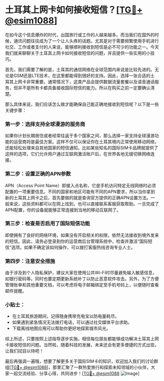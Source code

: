 # 土耳其上网卡如何接收短信？[[TG💪+ @esim1088](https://t.me/s/esim1088)]

在如今这个信息爆炸的时代，出国旅行或工作的人越来越多。而当我们在国外的时候，通讯问题往往成为了一个让人头疼的话题。尤其是对于需要频繁使用手机进行社交、工作或者支付的人来说，能够顺利接收到短信是必不可少的功能之一。今天我们就来聊聊关于土耳其上网卡如何接收短信的问题，并且提供一些实用的小技巧。

首先，我们需要了解的是，土耳其的通信网络在全球范围内来说是比较先进的。无论是GSM还是LTE技术，在这里都能得到很好的支持。因此，选择一张合适的土耳其上网卡非常重要。通常情况下，这类产品会提供数据流量套餐以及语音通话服务，但并不是所有卡都具备接收国际短信的能力。所以在购买之前一定要确认清楚。

那么具体来说，我们应该怎么做才能确保自己能正确地接收到短信呢？以下是一些关键步骤：

### 第一步：选择支持全球漫游的服务商
如果你计划长期居住或者经常往返于多个国家之间，那么选择一家支持全球漫游功能的运营商将是最佳方案。这样不仅可以保证你在土耳其境内正常使用移动网络，还能轻松处理来自其他国家的短信通知。比如某些知名的国际SIM卡品牌就提供了这样的选项，它们允许用户通过互联网激活账户后，在世界各地无缝切换网络连接。

### 第二步：设置正确的APN参数
APN（Access Point Name）即接入点名称，它是手机访问特定无线网络时必须配置的一项重要信息。不同的国家和地区可能有不同的APN要求，所以当你拿到新的土耳其上网卡之后，首先要做的就是查询官方提供的正确APN设置方法。一般来说，这些资料都可以在网上找到，也可以直接联系客服获取帮助。一旦完成了APN配置，你的设备就能够正常连接到当地的移动互联网了。

### 第三步：检查是否启用了国际短信功能
即使拥有了良好的网络环境，如果没有开启相关的权限，依然无法接收到境外发来的短信。因此，请务必登录到你的运营商后台管理系统中，检查并激活“国际短信”选项。如果不确定该如何操作，可以拨打客服热线咨询专业人士。

### 第四步：注意安全措施
由于涉及到个人隐私保护，建议大家在使用公共Wi-Fi时尽量避免输入敏感信息，如银行密码等。同时也要定期更新系统补丁以防止恶意软件攻击。另外，为了方便管理账单和其他重要文档，可以考虑将电子邮箱绑定至手机号码上，以便随时查看邮件提醒。

### 小贴士：
- 在土耳其旅游期间，记得随身携带充电宝以防电量耗尽。
- 如果遇到紧急情况无法拨打电话，可以通过社交媒体平台求助。
- 下载离线地图应用可以帮助你更好地探索城市风光。

综上所述，只要按照上述指导逐步实施，相信每位朋友都能够成功解决土耳其上网卡接收短信的问题。当然啦，随着科技的发展，未来还会有更多便捷的方式出现，让我们拭目以待吧！

最后再强调一遍哦，想要了解更多关于国际SIM卡的知识，欢迎加入我们的讨论群组[[TG💪+ @esim1088](https://t.me/s/esim1088)]，那里汇聚了一群热爱旅行和探索未知领域的小伙伴，大家一起交流经验、分享心得，共同进步！[[TG💪+ @esim1088](https://t.me/s/esim1088) ![Image](https://i.postimg.cc/4NQfJmqS/Snipaste-2025-05-13-00-14-12.png)]